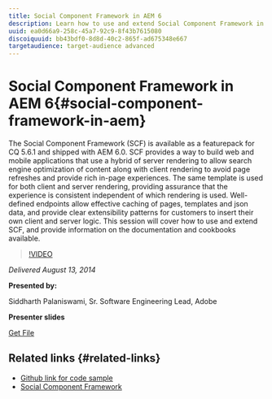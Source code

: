 ```yaml
---
title: Social Component Framework in AEM 6
description: Learn how to use and extend Social Component Framework in AEM 6. Get information on the documentation and cookbooks available.
uuid: ea0d66a9-258c-45a7-92c9-8f43b7615080
discoiquuid: bb43bdf0-8d8d-40c2-865f-ad675348e667
targetaudience: target-audience advanced
---
```

# Social Component Framework in AEM 6{#social-component-framework-in-aem}

The Social Component Framework (SCF) is available as a featurepack for CQ 5.6.1 and shipped with AEM 6.0. SCF provides a way to build web and mobile applications that use a hybrid of server rendering to allow search engine optimization of content along with client rendering to avoid page refreshes and provide rich in-page experiences. The same template is used for both client and server rendering, providing assurance that the experience is consistent independent of which rendering is used. Well-defined endpoints allow effective caching of pages, templates and json data, and provide clear extensibility patterns for customers to insert their own client and server logic. This session will cover how to use and extend SCF, and provide information on the documentation and cookbooks available.

>[!VIDEO](https://video.tv.adobe.com/v/19464/?quality=9)

*Delivered August 13, 2014*

**Presented by:**

Siddharth Palaniswami, Sr. Software Engineering Lead, Adobe

**Presenter slides**

[Get File](assets/scf-gems.pdf)

## Related links {#related-links}

* [Github link for code sample](https://github.com/Adobe-Marketing-Cloud/aem-scf-sample-components-extension)
* [Social Component Framework](http://docs.adobe.com/content/docs/en/aem/6-0/develop/social-communities/scf.html)
